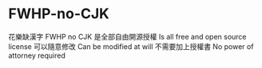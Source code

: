 # FWHP-no-CJK
花樂缺漢字 FWHP no CJK 是全部自由開源授權 Is all free and open source license 可以隨意修改 Can be modified at will 不需要加上授權書 No power of attorney required
